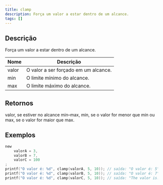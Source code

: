 ```yaml
---
title: clamp
description: Força um valor a estar dentro de um alcance.
tags: []
---
```


<LowercaseNote />

## Descrição

Força um valor a estar dentro de um alcance.

| Nome  | Descrição                            |
| ----- | ------------------------------------ |
| valor | O valor a ser forçado em um alcance. |
| min   | O limite mínimo do alcance.          |
| max   | O limite máximo do alcance.         |

## Retornos

valor, se estiver no alcance min–max, min, se o valor for menor que min ou max, se o valor for maior que max.

## Exemplos

```c
new
    valorA = 3,
    valorB = 7,
    valorC = 100
;
printf("O valor é: %d", clamp(valorA, 5, 10)); // saída: "O valor é: 5" porque 3 é menor que 5.
printf("O valor é: %d", clamp(valorB, 5, 10)); // saída: "O valor é: 7" porque 7 está entre 5 e 10.
printf("O valor é: %d", clamp(valorC, 5, 10)); // saída: "The valor is: 10" porque 100 é mais que 10.
```
